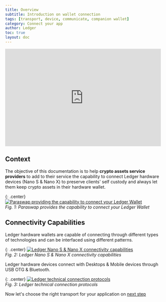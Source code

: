 ```yaml
---
title: Overview
subtitle: Introduction on wallet connection
tags: [transport, device, communicate, companion wallet]
category: Connect your app
author: Ledger
toc: true
layout: doc
---
```


<div class="uk-text-center">
	<iframe width="560" height="315" style="max-width: 100%;" src="https://www.youtube.com/embed/AbiSOalYPHI?controls=0" title="YouTube video player" frameborder="0" allow="accelerometer; autoplay; clipboard-write; encrypted-media; gyroscope; picture-in-picture" allowfullscreen></iframe>
</div>

## Context
The objective of this documentation is to help **crypto assets service providers** to add to their service the capability to connect Ledger hardware devices (Nano S & Nano X) to preserve clients' self custody and always let them keep crypto assets in their hardware wallet.

{: .center}
[![Paraswap providing the capability to connect your Ledger Wallet](../images/overview.png)](../images/overview.png)  
*Fig. 1: Paraswap provides the capability to connect your Ledger Wallet*

## Connectivity Capabilities
Ledger hardware wallets are capable of connecting through different types of technologies and can be interfaced using different patterns. 

{: .center}
[![Ledger Nano S & Nano X connectivity capabilities](../images/connectivity1.png)](../images/connectivity1.png)  
*Fig. 2: Ledger Nano S & Nano X connectivity capabilities*

Ledger hardware devices connect with Desktops & Mobile devices through USB OTG & Bluetooth.

{: .center}
[![Ledger technical connection protocols](../images/connectivity2.png)](../images/connectivity2.png)  
*Fig. 3: Ledger technical connection protocols*

Now let's choose the right transport for your application on [next step](../choose-the-transport)
